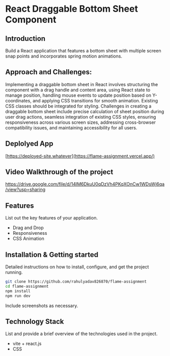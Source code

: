 # React Draggable Bottom Sheet Component

## Introduction
Build a React application that features a bottom sheet with multiple screen snap points and incorporates spring motion animations.

## Approach and Challenges:
Implementing a draggable bottom sheet in React involves structuring the component with a drag handle and content area, using React state to manage position, handling mouse events to update position based on Y-coordinates, and applying CSS transitions for smooth animation. Existing CSS classes should be integrated for styling.
Challenges in creating a draggable bottom sheet include precise calculation of sheet position during user drag actions, seamless integration of existing CSS styles, ensuring responsiveness across various screen sizes, addressing cross-browser compatibility issues, and maintaining accessibility for all users. 

## Deplolyed App
[https://deployed-site.whatever](https://flame-assignment.vercel.app/)

## Video Walkthrough of the project
https://drive.google.com/file/d/14IM6DkuU0qDzVh4PKqXOnCw1WDsWj6qa/view?usp=sharing

## Features
List out the key features of your application.

- Drag and Drop
- Responsiveness
- CSS Animation

## Installation & Getting started
Detailed instructions on how to install, configure, and get the project running.

```bash
git clone https://github.com/rahulyadav826870/flame-assignment
cd flame-assignment
npm install
npm run dev
```


Include screenshots as necessary.

## Technology Stack
List and provide a brief overview of the technologies used in the project.

- vite + react.js
- CSS
